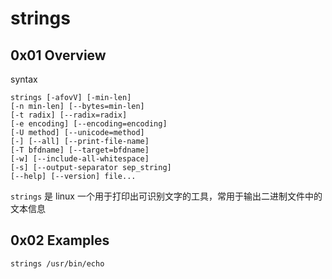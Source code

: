 # strings

## 0x01 Overview

syntax

```
strings [-afovV] [-min-len]
[-n min-len] [--bytes=min-len]
[-t radix] [--radix=radix]
[-e encoding] [--encoding=encoding]
[-U method] [--unicode=method]
[-] [--all] [--print-file-name]
[-T bfdname] [--target=bfdname]
[-w] [--include-all-whitespace]
[-s] [--output-separator sep_string]
[--help] [--version] file...
```

`strings` 是 linux 一个用于打印出可识别文字的工具，常用于输出二进制文件中的文本信息

## 0x02 Examples

```
strings /usr/bin/echo
```

